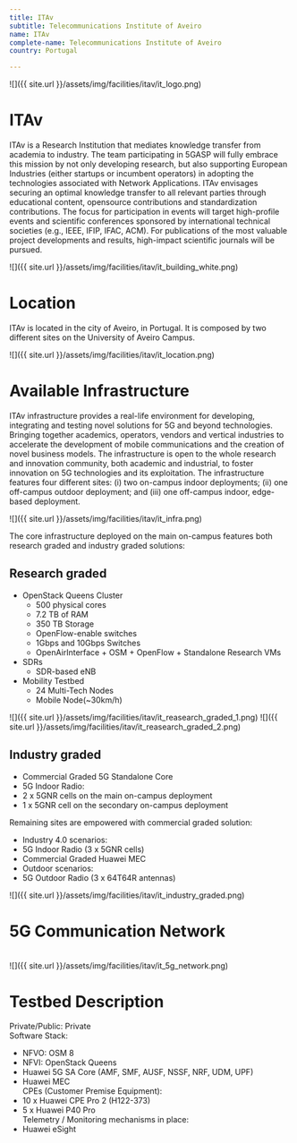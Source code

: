 ```yaml
---
title: ITAv
subtitle: Telecommunications Institute of Aveiro
name: ITAv
complete-name: Telecommunications Institute of Aveiro
country: Portugal

---
```


![]({{ site.url }}/assets/img/facilities/itav/it_logo.png)


# ITAv
ITAv is a Research Institution that mediates knowledge transfer from academia to industry. The team participating in 5GASP will fully embrace this mission by not only developing research, but also supporting European Industries (either startups or incumbent operators) in adopting the technologies associated with Network Applications. ITAv envisages securing an optimal knowledge transfer to all relevant parties through educational content, opensource contributions and standardization contributions. The focus for participation in events will target high-profile events and scientific conferences sponsored by international technical societies (e.g., IEEE, IFIP, IFAC, ACM). For publications of the most valuable project developments and results, high-impact scientific journals will be pursued.  

![]({{ site.url }}/assets/img/facilities/itav/it_building_white.png)


# Location

ITAv is located in the city of Aveiro, in Portugal. It is composed by two different sites on the University of Aveiro Campus.

![]({{ site.url }}/assets/img/facilities/itav/it_location.png)


# Available Infrastructure
ITAv infrastructure provides a real-life environment for developing, integrating and testing novel solutions for 5G and beyond technologies. Bringing together academics, operators, vendors and vertical industries to accelerate the development of mobile communications and the creation of novel business models. The infrastructure is open to the whole research and innovation community, both academic and industrial, to foster innovation on 5G technologies and its exploitation. The infrastructure features four different sites: (i) two on-campus indoor deployments; (ii) one off-campus outdoor deployment; and (iii) one off-campus indoor, edge-based deployment.  

![]({{ site.url }}/assets/img/facilities/itav/it_infra.png)

The core infrastructure deployed on the main on-campus features both research graded and industry graded solutions:  

## Research graded  
- OpenStack Queens Cluster  
	-   500 physical cores  
	-   7.2 TB of RAM  
	-   350 TB Storage  
	-   OpenFlow-enable switches  
	-   1Gbps and 10Gbps Switches  
	-   OpenAirInterface + OSM + OpenFlow + Standalone Research VMs  
-   SDRs  
	-   SDR-based eNB  
-   Mobility Testbed  
	-   24 Multi-Tech Nodes  
	-   Mobile Node(~30km/h)  
	
![]({{ site.url }}/assets/img/facilities/itav/it_reasearch_graded_1.png)
![]({{ site.url }}/assets/img/facilities/itav/it_reasearch_graded_2.png)

## Industry graded  
-   Commercial Graded 5G Standalone Core  
-   5G Indoor Radio:  
-	2 x 5GNR cells on the main on-campus deployment  
-	1 x 5GNR cell on the secondary on-campus deployment  

Remaining sites are empowered with commercial graded solution:  
- Industry 4.0 scenarios:  
-   5G Indoor Radio (3 x 5GNR cells)  
-   Commercial Graded Huawei MEC  
- Outdoor scenarios:  
-   5G Outdoor Radio (3 x 64T64R antennas)  

![]({{ site.url }}/assets/img/facilities/itav/it_industry_graded.png)

# **5G Communication Network**  

<br/>
![]({{ site.url }}/assets/img/facilities/itav/it_5g_network.png)


# **Testbed Description**  
Private/Public: Private  
Software Stack:  
-   NFVO: OSM 8  
-   NFVI: OpenStack Queens  
-   Huawei 5G SA Core (AMF, SMF, AUSF, NSSF, NRF, UDM, UPF)  
-   Huawei MEC  
CPEs (Customer Premise Equipment):  
-   10 x Huawei CPE Pro 2 (H122-373)  
-   5 x Huawei P40 Pro  
Telemetry / Monitoring mechanisms in place:  
-   Huawei eSight
